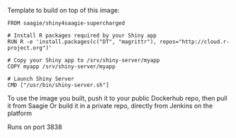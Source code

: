 Template to build on top of this image:

```
FROM saagie/shiny4saagie-supercharged

# Install R packages required by your Shiny app
RUN R -e 'install.packages(c("DT", "magrittr"), repos="http://cloud.r-project.org")'

# Copy your Shiny app to /srv/shiny-server/myapp
COPY myapp /srv/shiny-server/myapp

# Launch Shiny Server
CMD ["/usr/bin/shiny-server.sh"]
```

To use the image you built, push it to your public Dockerhub repo, then pull it from Saagie
Or build it in a private repo, directly from Jenkins on the platform

Runs on port 3838

